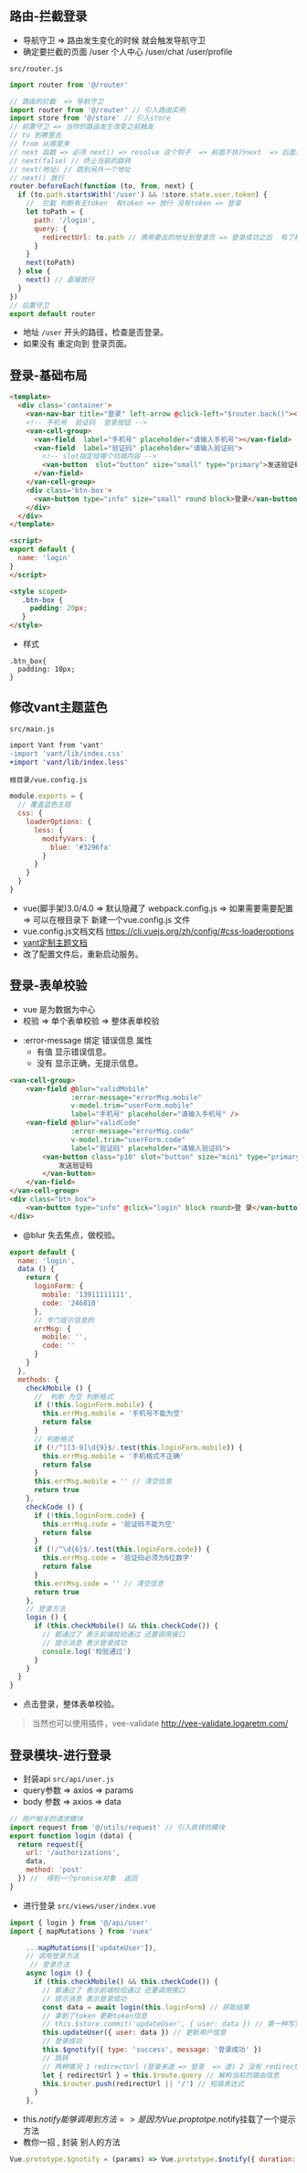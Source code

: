 ## 路由-拦截登录

* 导航守卫 => 路由发生变化的时候 就会触发导航守卫
* 确定要拦截的页面 /user  个人中心  /user/chat    /user/profile

`src/router.js`

```js
import router from '@/router'
```

```js
// 路由的拦截  => 导航守卫
import router from '@/router' // 引入路由实例
import store from '@/store' // 引入store
// 前置守卫 => 当你的路由发生改变之前触发
// to 到哪里去
// from 从哪里来
// next 函数 => 必须 next() => resolve 这个钩子  => 前面不执行next  => 后面永远不执行
// next(false) // 终止当前的跳转
// next(地址) // 跳到另外一个地址
// next() 放行
router.beforeEach(function (to, from, next) {
  if (to.path.startsWith('/user') && !store.state.user.token) {
    //  拦截 判断有无token  有token => 放行 没有token => 登录
    let toPath = {
      path: '/login',
      query: {
        redirectUrl: to.path // 携带要去的地址到登录页 => 登录成功之后  有了权限 再回到刚才没有权限去的地址
      }
    }
    next(toPath)
  } else {
    next() // 直接放行
  }
})
// 后置守卫
export default router

```

- 地址 `/user` 开头的路径，检查是否登录。
- 如果没有 重定向到  登录页面。

  



## 登录-基础布局

```html
<template>
  <div class='container'>
    <van-nav-bar title="登录" left-arrow @click-left="$router.back()"></van-nav-bar>
    <!-- 手机号  验证码  登录按钮 -->
    <van-cell-group>
      <van-field  label="手机号" placeholder="请输入手机号"></van-field>
      <van-field  label="验证码" placeholder="请输入验证码">
        <!-- slot指定给哪个坑填内容 -->
        <van-button  slot="button" size="small" type="primary">发送验证码</van-button>
      </van-field>
    </van-cell-group>
    <div class='btn-box'>
      <van-button type="info" size="small" round block>登录</van-button>
    </div>
  </div>
</template>

<script>
export default {
  name: 'login'
}
</script>

<style scoped>
   .btn-box {
     padding: 20px;
   }
</style>

```

- 样式

```less
.btn_box{
  padding: 10px;
}
```



## 修改vant主题蓝色

`src/main.js`

```diff
import Vant from 'vant'
-import 'vant/lib/index.css'
+import 'vant/lib/index.less'
```

`根目录/vue.config.js`

```js
module.exports = {
  // 覆盖蓝色主题
  css: {
    loaderOptions: {
      less: {
        modifyVars: {
          blue: '#3296fa'
        }
      }
    }
  }
}

```

- vue(脚手架)3.0/4.0  => 默认隐藏了 webpack.config.js => 如果需要需要配置 => 可以在根目录下 新建一个vue.config.js 文件 
- vue.config.js文档文档  https://cli.vuejs.org/zh/config/#css-loaderoptions
- [vant定制主题文档](https://youzan.github.io/vant/#/zh-CN/theme)
- 改了配置文件后，重新启动服务。



## 登录-表单校验

* vue  是为数据为中心
* 校验  => 单个表单校验 => 整体表单校验

- :error-message  绑定 错误信息 属性
  - 有值  显示错误信息。
  - 没有  显示正确，无提示信息。

```html
<van-cell-group>
    <van-field @blur="validMobile" 
               :error-message="errorMsg.mobile" 
               v-model.trim="userForm.mobile"  
               label="手机号" placeholder="请输入手机号" />
    <van-field @blur="validCode" 
               :error-message="errorMsg.code" 
               v-model.trim="userForm.code"  
               label="验证码" placeholder="请输入验证码">
        <van-button class="p10" slot="button" size="mini" type="primary">
            发送验证码
        </van-button>
    </van-field>
</van-cell-group>
<div class="btn_box">
    <van-button type="info" @click="login" block round>登 录</van-button>
</div>
```

- @blur  失去焦点，做校验。

```js
export default {
  name: 'login',
  data () {
    return {
      loginForm: {
        mobile: '13911111111',
        code: '246810'
      },
      // 专门提示信息的
      errMsg: {
        mobile: '',
        code: ''
      }
    }
  },
  methods: {
    checkMobile () {
      //  判断 为空 判断格式
      if (!this.loginForm.mobile) {
        this.errMsg.mobile = '手机号不能为空'
        return false
      }
      // 判断格式
      if (!/^1[3-9]\d{9}$/.test(this.loginForm.mobile)) {
        this.errMsg.mobile = '手机格式不正确'
        return false
      }
      this.errMsg.mobile = '' // 清空信息
      return true
    },
    checkCode () {
      if (!this.loginForm.code) {
        this.errMsg.code = '验证码不能为空'
        return false
      }
      if (!/^\d{6}$/.test(this.loginForm.code)) {
        this.errMsg.code = '验证码必须为6位数字'
        return false
      }
      this.errMsg.code = '' // 清空信息
      return true
    },
    // 登录方法
    login () {
      if (this.checkMobile() && this.checkCode()) {
        // 都通过了 表示前端校验通过 还要调用接口
        // 提示消息 表示登录成功
        console.log('校验通过')
      }
    }
  }
}
```

- 点击登录，整体表单校验。

> 当然也可以使用插件，vee-validate  http://vee-validate.logaretm.com/



## 登录模块-进行登录

- 封装api  `src/api/user.js`
- query参数 => axios  => params
- body 参数  => axios => data

```js
// 用户相关的请求模块
import request from '@/utils/request' // 引入疯转的模块
export function login (data) {
  return request({
    url: '/authorizations',
    data,
    method: 'post'
  }) //  得到一个promise对象  返回
}

```

- 进行登录 `src/views/user/index.vue`

```js
import { login } from '@/api/user'
import { mapMutations } from 'vuex'
```

```js
    ...mapMutations(['updateUser']),
    // 调用登录方法
     // 登录方法
    async login () {
      if (this.checkMobile() && this.checkCode()) {
        // 都通过了 表示前端校验通过 还要调用接口
        // 提示消息 表示登录成功
        const data = await login(this.loginForm) // 获取结果
        // 拿到了token 更新token信息
        // this.$store.commit('updateUser', { user: data }) // 第一种写法
        this.updateUser({ user: data }) // 更新用户信息
        // 登录成功
        this.$gnotify({ type: 'success', message: '登录成功' })
        // 跳转
        // 两种情况 1 redirectUrl (登录未遂 => 登录  => 遂) 2 没有 redirectUrl 跳到首页
        let { redirectUrl } = this.$route.query // 解构当前的路由信息
        this.$router.push(redirectUrl || '/') // 短路表达式
      }
    },
```

* this.$notify能够调用到 方法  => 是因为 Vue.proptotpe.$notify挂载了一个提示方法 
* 教你一招 , 封装 别人的方法

```js
Vue.prototype.$gnotify = (params) => Vue.prototype.$notify({ duration: 800, ...params }) // 小伎俩

```

